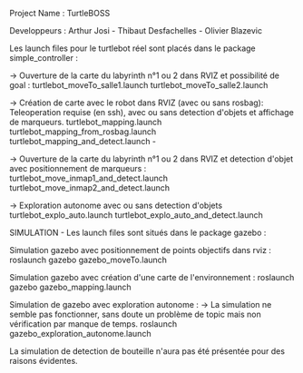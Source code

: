 Project Name : TurtleBOSS

Developpeurs : Arthur Josi - Thibaut Desfachelles - Olivier Blazevic 

Les launch files pour le turtlebot réel sont placés dans le package simple_controller : 


-> Ouverture de la carte du labyrinth n°1 ou 2 dans RVIZ et possibilité de goal :
turtlebot_moveTo_salle1.launch
turtlebot_moveTo_salle2.launch

-> Création de carte avec le robot dans RVIZ (avec ou sans rosbag): Teleoperation requise (en ssh), avec ou sans detection d'objets et affichage de marqueurs.
turtlebot_mapping.launch 
turtlebot_mapping_from_rosbag.launch
turtlebot_mapping_and_detect.launch	
		-

-> Ouverture de la carte du labyrinth n°1 ou 2 dans RVIZ et detection d'objet avec positionnement de marqueurs :
turtlebot_move_inmap1_and_detect.launch	
turtlebot_move_inmap2_and_detect.launch	

-> Exploration autonome avec ou sans detection d'objets 
turtlebot_explo_auto.launch
turtlebot_explo_auto_and_detect.launch



SIMULATION - Les launch files sont situés dans le package gazebo : 

Simulation gazebo avec positionnement de points objectifs dans rviz : 
roslaunch gazebo gazebo_moveTo.launch 

Simulation gazebo avec création d'une carte de l'environnement : 
roslaunch gazebo gazebo_mapping.launch

Simulation de gazebo avec exploration autonome : -> La simulation ne semble pas fonctionner, sans doute un problème de topic mais non vérification par manque de temps.
roslaunch gazebo_exploration_autonome.launch

La simulation de detection de bouteille n'aura pas été présentée pour des raisons évidentes. 


